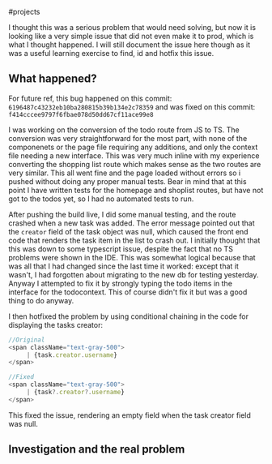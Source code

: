 #projects 

I thought this was a serious problem that would need solving, but now it is looking like a very simple issue that did not even make it to prod, which is what I thought happened. I will still document the issue here though as it was a useful learning exercise to find, id and hotfix this issue.

## What happened?
For future ref, this bug happened on this commit: `6196487c43232eb10ba280815b39b134e2c78359` and was fixed on this commit: `f414cccee9797f6fbae078d50dd67cf11ace99e8`

I was working on the conversion of the todo route from JS to TS. The conversion was very straightforward for the most part, with none of the componenets or the page file requiring any additions, and only the context file needing a new interface. This was very much inline with my experience converting the shopping list route which makes sense as the two routes are very similar. This all went fine and the page loaded without errors so i pushed without doing any proper manual tests. Bear in mind that at this point I have written tests for the homepage and shoplist routes, but have not got to the todos yet, so I had no automated tests to run.

After pushing the build live, I did some manual testing, and the route crashed when a new task was added. The error message pointed out that the `creator` field of the task object was null, which caused the front end code that renders the task item in the list to crash out. I initially thought that this was down to some typescript issue, despite the fact that no TS problems were shown in the IDE. This was somewhat logical because that was all that I had changed since the last time it worked: except that it wasn't, I had forgotten about migrating to the new db for testing yesterday. Anyway I attempted to fix it by strongly typing the todo items in the interface for the todocontext. This of course didn't fix it but was a good thing to do anyway.

I then hotfixed the problem by using conditional chaining in the code for displaying the tasks creator:
```typescript
//Original
<span className="text-gray-500">
     | {task.creator.username}
</span>

//Fixed
<span className="text-gray-500">
     | {task?.creator?.username}
</span>
```
This fixed the issue, rendering an empty field when the task creator field was null.

## Investigation and the real problem

